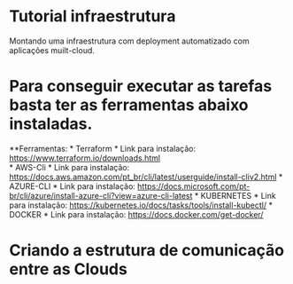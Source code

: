 # Tutorial infraestrutura

Montando uma infraestrutura com deployment automatizado com aplicações muilt-cloud.

# Para conseguir executar as tarefas basta ter as ferramentas abaixo instaladas.
  **Ferramentas:
    * Terraform
      * Link para instalação: https://www.terraform.io/downloads.html        
    * AWS-Cli
      * Link para instalação: https://docs.aws.amazon.com/pt_br/cli/latest/userguide/install-cliv2.html
    * AZURE-CLI
      * Link para instalação: https://docs.microsoft.com/pt-br/cli/azure/install-azure-cli?view=azure-cli-latest
    * KUBERNETES
      * Link para instalação: https://kubernetes.io/docs/tasks/tools/install-kubectl/
    * DOCKER
      * Link para instalação: https://docs.docker.com/get-docker/

# Criando a estrutura de comunicação entre as Clouds





